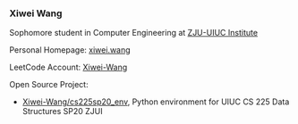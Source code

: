### Xiwei Wang

Sophomore student in Computer Engineering at [ZJU-UIUC Institute](https://zjui.intl.zju.edu.cn)

Personal Homepage: [xiwei.wang](xiwei.wang)

LeetCode Account: [Xiwei-Wang](https://leetcode.com/xiwei-wang)

Open Source Project:

- [Xiwei-Wang/cs225sp20_env](https://github.com/Xiwei-Wang/cs225sp20_env), Python environment for UIUC CS 225 Data Structures SP20 ZJUI

<!--
**Xiwei-Wang/Xiwei-Wang** is a ✨ _special_ ✨ repository because its `README.md` (this file) appears on your GitHub profile.

Here are some ideas to get you started:

- 🔭 I’m currently working on ...
- 🌱 I’m currently learning ...
- 👯 I’m looking to collaborate on ...
- 🤔 I’m looking for help with ...
- 💬 Ask me about ...
- 📫 How to reach me: ...
- 😄 Pronouns: ...
- ⚡ Fun fact: ...
-->
